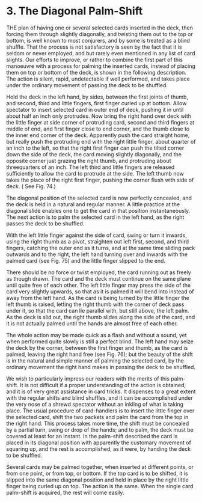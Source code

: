 # 3. The Diagonal Palm-Shift

THE plan of having one or several selected cards inserted in the deck, then forcing them through slightly diagonally, and twisting them out to the top or bottom, is well known to most conjurers, and by some is treated as a blind shuffle. That the process is not satisfactory is seen by the fact that it is seldom or never employed, and but rarely even mentioned in any list of card slights. Our efforts to improve, or rather to combine the first part of this manoeuvre with a process for palming the inserted cards, instead of placing them on top or bottom of the deck, is shown in the following description. The action is silent, rapid, undetectable if well performed, and takes place under the ordinary movement of passing the deck to be shuffled.

Hold the deck in the left hand, by sides, between the first joints of thumb, and second, third and little fingers, first finger curled up at bottom. Allow spectator to insert selected card in outer end of deck, pushing it in until about half an inch only protrudes. Now bring the right hand over deck with the little finger at side corner of protruding card, second and third fingers at middle of end, and first finger close to end corner, and the thumb close to the inner end corner of the deck. Apparently push the card straight home, but really push the protruding end with the right little finger, about quarter of an inch to the left, so that the right first finger can push the tilted corner down the side of the deck, the card moving slightly diagonally, and the opposite corner just grazing the right thumb, and protruding about threequarters of an inch. The left third and little fingers are released sufficiently to allow the card to protrude at the side. The left thumb now takes the place of the right first finger, pushing the corner flush with side of deck. ( See Fig. 74.)

The diagonal position of the selected card is now perfectly concealed, and the deck is held in a natural and regular manner. A little practice at the diagonal slide enables one to get the card in that position instantaneously. The next action is to palm the selected card in the left hand, as the right passes the deck to be shuffled.

With the left little finger against the side of card, swing or turn it inwards, using the right thumb as a pivot, straighten out left first, second, and third fingers, catching the outer end as it turns, and at the same time sliding pack outwards and to the right, the left hand turning over and inwards with the palmed card (see Fig. 75) and the little finger slipped to the end.

There should be no force or twist employed, the card running out as freely as though drawn. The card and the deck must continue on the same plane until quite free of each other. The left little finger may press the side of the card very slightly upwards, so that as it is palmed it will bend into instead of away from the left hand. As the card is being turned by the little finger the left thumb is raised, letting the right thumb with the corner of deck pass under it, so that the card can lie parallel with, but still above, the left palm. As the deck is slid out, the right thumb slides along the side of the card, and it is not actually palmed until the hands are almost free of each other.

The whole action may be made quick as a flash and without a sound, yet when performed quite slowly is still a perfect blind. The left hand may seize the deck by the corner, between the first finger and thumb, as the card is palmed, leaving the right hand free (see Fig. 76); but the beauty of the shift is in the natural and simple manner of palming the selected card, by the ordinary movement the right hand makes in passing the deck to be shuffled.

We wish to particularly impress our readers with the merits of this palm-shift. It is not difficult if a proper understanding of the action is obtained, and it is of very great assistance in card tricks. It dispenses to a great extent with the regular shifts and blind shuffles, and it can be accomplished under the very nose of a shrewd spectator without an inkling of what is taking place. The usual procedure of card-handlers is to insert the little finger over the selected card, shift the two packets and palm the card from the top in the right hand. This process takes more time, the shift must be concealed by a partial turn, swing or drop of the hands; and to palm, the deck must be covered at least for an instant. In the palm-shift described the card is placed in its diagonal position with apparently the customary movement of squaring up, and the rest is accomplished, as it were, by handing the deck to be shuffled.

Several cards may be palmed together, when inserted at different points, or from one point, or from top, or bottom. If the top card is to be shifted, it is slipped into the same diagonal position and held in place by the right little finger being curled up on top. The action is the same. When the single card palm-shift is acquired, the rest will come easily.
